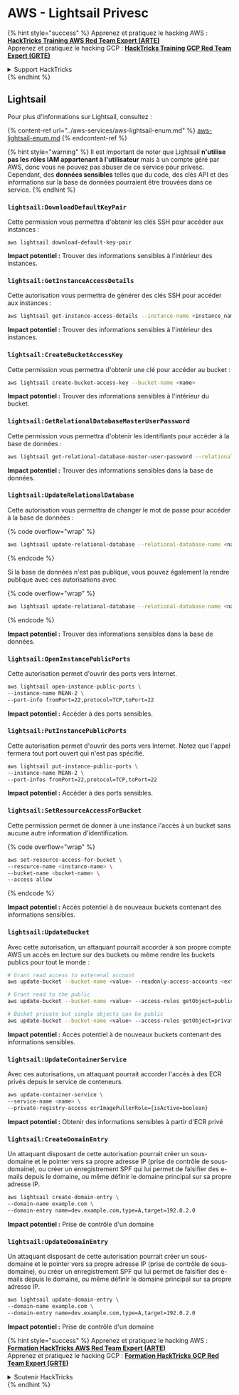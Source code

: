 # AWS - Lightsail Privesc

{% hint style="success" %}
Apprenez et pratiquez le hacking AWS :<img src="../../../.gitbook/assets/image (1) (1).png" alt="" data-size="line">[**HackTricks Training AWS Red Team Expert (ARTE)**](https://training.hacktricks.xyz/courses/arte)<img src="../../../.gitbook/assets/image (1) (1).png" alt="" data-size="line">\
Apprenez et pratiquez le hacking GCP : <img src="../../../.gitbook/assets/image (2).png" alt="" data-size="line">[**HackTricks Training GCP Red Team Expert (GRTE)**<img src="../../../.gitbook/assets/image (2).png" alt="" data-size="line">](https://training.hacktricks.xyz/courses/grte)

<details>

<summary>Support HackTricks</summary>

* Consultez les [**plans d'abonnement**](https://github.com/sponsors/carlospolop) !
* **Rejoignez le** 💬 [**groupe Discord**](https://discord.gg/hRep4RUj7f) ou le [**groupe telegram**](https://t.me/peass) ou **suivez** nous sur **Twitter** 🐦 [**@hacktricks\_live**](https://twitter.com/hacktricks\_live)**.**
* **Partagez des astuces de hacking en soumettant des PRs aux** [**HackTricks**](https://github.com/carlospolop/hacktricks) et [**HackTricks Cloud**](https://github.com/carlospolop/hacktricks-cloud) dépôts github.

</details>
{% endhint %}

## Lightsail

Pour plus d'informations sur Lightsail, consultez :

{% content-ref url="../aws-services/aws-lightsail-enum.md" %}
[aws-lightsail-enum.md](../aws-services/aws-lightsail-enum.md)
{% endcontent-ref %}

{% hint style="warning" %}
Il est important de noter que Lightsail **n'utilise pas les rôles IAM appartenant à l'utilisateur** mais à un compte géré par AWS, donc vous ne pouvez pas abuser de ce service pour privesc. Cependant, des **données sensibles** telles que du code, des clés API et des informations sur la base de données pourraient être trouvées dans ce service.
{% endhint %}

### `lightsail:DownloadDefaultKeyPair`

Cette permission vous permettra d'obtenir les clés SSH pour accéder aux instances :
```
aws lightsail download-default-key-pair
```
**Impact potentiel :** Trouver des informations sensibles à l'intérieur des instances.

### `lightsail:GetInstanceAccessDetails`

Cette autorisation vous permettra de générer des clés SSH pour accéder aux instances :
```bash
aws lightsail get-instance-access-details --instance-name <instance_name>
```
**Impact potentiel :** Trouver des informations sensibles à l'intérieur des instances.

### `lightsail:CreateBucketAccessKey`

Cette permission vous permettra d'obtenir une clé pour accéder au bucket :
```bash
aws lightsail create-bucket-access-key --bucket-name <name>
```
**Impact potentiel :** Trouver des informations sensibles à l'intérieur du bucket.

### `lightsail:GetRelationalDatabaseMasterUserPassword`

Cette permission vous permettra d'obtenir les identifiants pour accéder à la base de données :
```bash
aws lightsail get-relational-database-master-user-password --relational-database-name <name>
```
**Impact potentiel :** Trouver des informations sensibles dans la base de données.

### `lightsail:UpdateRelationalDatabase`

Cette autorisation vous permettra de changer le mot de passe pour accéder à la base de données :

{% code overflow="wrap" %}
```bash
aws lightsail update-relational-database --relational-database-name <name> --master-user-password <strong_new_password>
```
{% endcode %}

Si la base de données n'est pas publique, vous pouvez également la rendre publique avec ces autorisations avec

{% code overflow="wrap" %}
```bash
aws lightsail update-relational-database --relational-database-name <name> --publicly-accessible
```
{% endcode %}

**Impact potentiel :** Trouver des informations sensibles dans la base de données.

### `lightsail:OpenInstancePublicPorts`

Cette autorisation permet d'ouvrir des ports vers Internet.
```bash
aws lightsail open-instance-public-ports \
--instance-name MEAN-2 \
--port-info fromPort=22,protocol=TCP,toPort=22
```
**Impact potentiel :** Accéder à des ports sensibles.

### `lightsail:PutInstancePublicPorts`

Cette autorisation permet d'ouvrir des ports vers Internet. Notez que l'appel fermera tout port ouvert qui n'est pas spécifié.
```bash
aws lightsail put-instance-public-ports \
--instance-name MEAN-2 \
--port-infos fromPort=22,protocol=TCP,toPort=22
```
**Impact potentiel :** Accéder à des ports sensibles.

### `lightsail:SetResourceAccessForBucket`

Cette permission permet de donner à une instance l'accès à un bucket sans aucune autre information d'identification.

{% code overflow="wrap" %}
```bash
aws set-resource-access-for-bucket \
--resource-name <instance-name> \
--bucket-name <bucket-name> \
--access allow
```
{% endcode %}

**Impact potentiel :** Accès potentiel à de nouveaux buckets contenant des informations sensibles.

### `lightsail:UpdateBucket`

Avec cette autorisation, un attaquant pourrait accorder à son propre compte AWS un accès en lecture sur des buckets ou même rendre les buckets publics pour tout le monde :
```bash
# Grant read access to exterenal account
aws update-bucket --bucket-name <value> --readonly-access-accounts <external_account>

# Grant read to the public
aws update-bucket --bucket-name <value> --access-rules getObject=public,allowPublicOverrides=true

# Bucket private but single objects can be public
aws update-bucket --bucket-name <value> --access-rules getObject=private,allowPublicOverrides=true
```
**Impact potentiel :** Accès potentiel à de nouveaux buckets contenant des informations sensibles.

### `lightsail:UpdateContainerService`

Avec ces autorisations, un attaquant pourrait accorder l'accès à des ECR privés depuis le service de conteneurs.
```bash
aws update-container-service \
--service-name <name> \
--private-registry-access ecrImagePullerRole={isActive=boolean}
```
**Impact potentiel :** Obtenir des informations sensibles à partir d'ECR privé

### `lightsail:CreateDomainEntry`

Un attaquant disposant de cette autorisation pourrait créer un sous-domaine et le pointer vers sa propre adresse IP (prise de contrôle de sous-domaine), ou créer un enregistrement SPF qui lui permet de falsifier des e-mails depuis le domaine, ou même définir le domaine principal sur sa propre adresse IP.
```bash
aws lightsail create-domain-entry \
--domain-name example.com \
--domain-entry name=dev.example.com,type=A,target=192.0.2.0
```
**Impact potentiel :** Prise de contrôle d'un domaine

### `lightsail:UpdateDomainEntry`

Un attaquant disposant de cette autorisation pourrait créer un sous-domaine et le pointer vers sa propre adresse IP (prise de contrôle de sous-domaine), ou créer un enregistrement SPF qui lui permet de falsifier des e-mails depuis le domaine, ou même définir le domaine principal sur sa propre adresse IP.
```bash
aws lightsail update-domain-entry \
--domain-name example.com \
--domain-entry name=dev.example.com,type=A,target=192.0.2.0
```
**Impact potentiel :** Prise de contrôle d'un domaine

{% hint style="success" %}
Apprenez et pratiquez le hacking AWS :<img src="../../../.gitbook/assets/image (1) (1).png" alt="" data-size="line">[**Formation HackTricks AWS Red Team Expert (ARTE)**](https://training.hacktricks.xyz/courses/arte)<img src="../../../.gitbook/assets/image (1) (1).png" alt="" data-size="line">\
Apprenez et pratiquez le hacking GCP : <img src="../../../.gitbook/assets/image (2).png" alt="" data-size="line">[**Formation HackTricks GCP Red Team Expert (GRTE)**<img src="../../../.gitbook/assets/image (2).png" alt="" data-size="line">](https://training.hacktricks.xyz/courses/grte)

<details>

<summary>Soutenir HackTricks</summary>

* Consultez les [**plans d'abonnement**](https://github.com/sponsors/carlospolop) !
* **Rejoignez le** 💬 [**groupe Discord**](https://discord.gg/hRep4RUj7f) ou le [**groupe telegram**](https://t.me/peass) ou **suivez** nous sur **Twitter** 🐦 [**@hacktricks\_live**](https://twitter.com/hacktricks\_live)**.**
* **Partagez des astuces de hacking en soumettant des PRs aux** [**HackTricks**](https://github.com/carlospolop/hacktricks) et [**HackTricks Cloud**](https://github.com/carlospolop/hacktricks-cloud) dépôts github.

</details>
{% endhint %}
